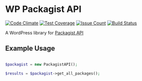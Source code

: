 # WP Packagist API

[![Code Climate](https://codeclimate.com/github/wp-api-libraries/wp-packagist-api/badges/gpa.svg)](https://codeclimate.com/github/wp-api-libraries/wp-packagist-api)
[![Test Coverage](https://codeclimate.com/github/wp-api-libraries/wp-packagist-api/badges/coverage.svg)](https://codeclimate.com/github/wp-api-libraries/wp-packagist-api/coverage)
[![Issue Count](https://codeclimate.com/github/wp-api-libraries/wp-packagist-api/badges/issue_count.svg)](https://codeclimate.com/github/wp-api-libraries/wp-packagist-api)
[![Build Status](https://travis-ci.org/wp-api-libraries/wp-packagist-api.svg?branch=master)](https://travis-ci.org/wp-api-libraries/wp-packagist-api)

A WordPress library for [Packagist API](https://packagist.org/apidoc)

## Example Usage

```php

$packagist = new PackagistAPI();

$results = $packagist->get_all_packages();

```